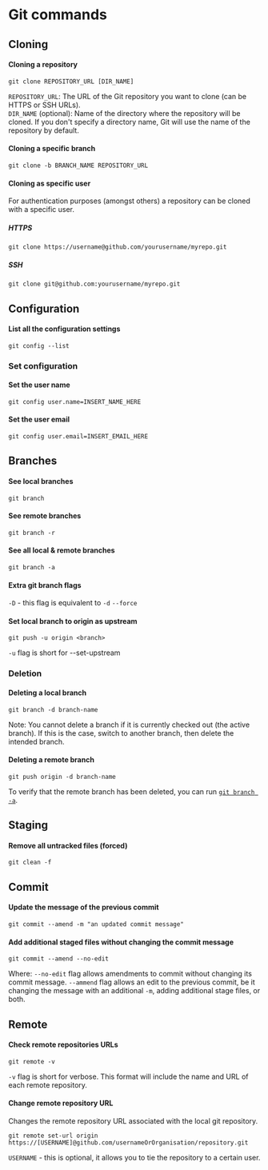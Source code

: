# Git commands
## Cloning
#### Cloning a repository
```
git clone REPOSITORY_URL [DIR_NAME]
```
`REPOSITORY_URL`: The URL of the Git repository you want to clone (can be HTTPS or SSH URLs).  
`DIR_NAME` (optional): Name of the directory where the repository will be cloned. If you don't specify a directory name, Git will use the name of the repository by default.
#### Cloning a specific branch
```
git clone -b BRANCH_NAME REPOSITORY_URL
```
#### Cloning as specific user
For authentication purposes (amongst others) a repository can be cloned with a specific user.
##### HTTPS
```
git clone https://username@github.com/yourusername/myrepo.git
```
##### SSH
```
git clone git@github.com:yourusername/myrepo.git
```

## Configuration
#### List all the configuration settings
```
git config --list
```
### Set configuration
#### Set the user name
```
git config user.name=INSERT_NAME_HERE
```
#### Set the user email
```
git config user.email=INSERT_EMAIL_HERE
```


## Branches
#### See local branches
```
git branch
```
#### See remote branches
```
git branch -r
```
#### See all local & remote branches
```
git branch -a
```
#### Extra git branch flags
`-D` - this flag is equivalent to `-d` `--force`
#### Set local branch to origin as upstream
```
git push -u origin <branch>
```
`-u` flag is short for --set-upstream
### Deletion
#### Deleting a local branch
```
git branch -d branch-name
```
Note: You cannot delete a branch if it is currently checked out (the active branch).
      If this is the case, switch to another branch, then delete the intended branch.
#### Deleting a remote branch
```
git push origin -d branch-name
```
To verify that the remote branch has been deleted, you can run [`git branch -a`](https://github.com/alexxmatei/personal/blob/main/commands/git.md#see-all-local--remote-branches).


## Staging
#### Remove all untracked files (forced)
```
git clean -f
```


## Commit
#### Update the message of the previous commit
```
git commit --amend -m "an updated commit message"
```
#### Add additional staged files without changing the commit message
```
git commit --amend --no-edit
```
Where:
`--no-edit` flag allows amendments to commit without changing its commit message.
`--ammend` flag allows an edit to the previous commit, be it changing the message with an additional `-m`, adding additional stage files, or both.


## Remote
#### Check remote repositories URLs
```
git remote -v
```
`-v` flag is short for verbose. This format will include the name and URL of each remote repository.
#### Change remote repository URL
Changes the remote repository URL associated with the local git repository.
```
git remote set-url origin https://[USERNAME]@github.com/usernameOrOrganisation/repository.git
```
`USERNAME` - this is optional, it allows you to tie the repository to a certain user.
